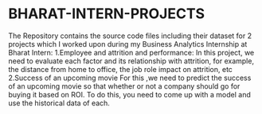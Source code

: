 # BHARAT-INTERN-PROJECTS
The Repository contains the source code files including their dataset for 2 projects
which I worked upon during my Business Analytics Internship at Bharat Intern:
1.Employee and attrition and performance:
In this project, we need to evaluate each factor
and its relationship with attrition, for
example, the distance from home to
office, the job role impact on attrition, etc
2.Success of an upcoming movie
For this ,we need to predict the success of an
upcoming movie so that whether or not a
company should go for buying it based on
ROI. To do this, you need to come up with
a model and use the historical data of each.
